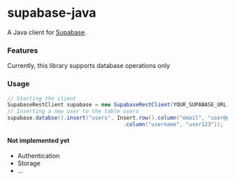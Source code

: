 # supabase-java
A Java client for [Supabase](https://supabase.com/).

### Features

Currently, this library supports database operations only

### Usage
```java
// Starting the client
SupabaseRestClient supabase = new SupabaseRestClient(YOUR_SUPABASE_URL, YOUR_SUPABASE_KEY);
// Inserting a new user to the table users
supabase.databse().insert("users", Insert.row().column("email", "user@email.com")
                                     .column("username", "user123"));
```

#### Not implemented yet
- Authentication
- Storage
- ...